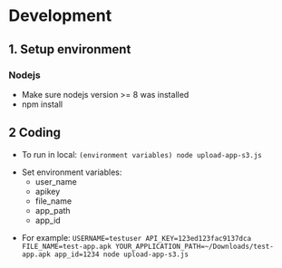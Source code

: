 # Development

## 1. Setup environment
### Nodejs
- Make sure nodejs version >= 8 was installed
- npm install
## 2 Coding
- To run in local: `(environment variables) node upload-app-s3.js`
* Set environment variables:
    * user_name
    * apikey
    * file_name
    * app_path
    * app_id
- For example: `USERNAME=testuser API_KEY=123ed­123fac­9137dca FILE_NAME=test-app.apk YOUR_APPLICATION_PATH=~/Downloads/test-app.apk app_id=1234 node upload-app-s3.js`
